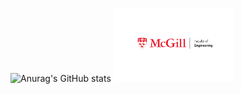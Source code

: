 ![Anurag's GitHub stats](https://github-readme-stats.vercel.app/api?username=AntonioShen&show_icons=true)
<img src=McGillFacultyOfEngineering.png  width="38%" height="38%">
